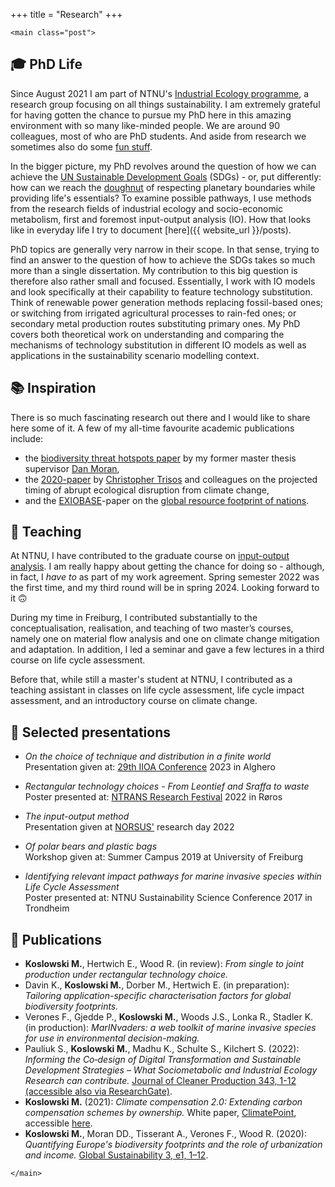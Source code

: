 +++
title = "Research"
+++

~~~
<main class="post">
~~~

## &#127891; PhD Life
Since August 2021 I am part of NTNU's [Industrial Ecology programme](https://www.ntnu.edu/indecol), a research group focusing on all things sustainability. I am extremely grateful for having gotten the chance to pursue my PhD here in this amazing environment with so many like-minded people. We are around 90 colleagues, most of who are PhD students. And aside from research we sometimes also do some [fun stuff](https://www.instagram.com/p/CTmCOHDIRBa/).

In the bigger picture, my PhD revolves around the question of how we can achieve the [UN Sustainable Development Goals](https://sdgs.un.org/goals) (SDGs) - or, put differently: how can we reach the [doughnut](https://www.youtube.com/watch?v=Rhcrbcg8HBw&ab_channel=TED) of respecting planetary boundaries while providing life's essentials? To examine possible pathways, I use methods from the research fields of industrial ecology and socio-economic metabolism, first and foremost input-output analysis (IO). How that looks like in everyday life I try to document [here]({{ website_url }}/posts).

PhD topics are generally very narrow in their scope. In that sense, trying to find an answer to the question of how to achieve the SDGs takes so much more than a single dissertation. My contribution to this big question is therefore also rather small and focused. Essentially, I work with IO models and look specifically at their capability to feature technology substitution. Think of renewable power generation methods replacing fossil-based ones; or switching from irrigated agricultural processes to rain-fed ones; or secondary metal production routes substituting primary ones. My PhD covers both theoretical work on understanding and comparing the mechanisms of technology substitution in different IO models as well as applications in the sustainability scenario modelling context.

## &#128218; Inspiration
There is so much fascinating research out there and I would like to share here some of it. A few of my all-time favourite academic publications include:
- the [biodiversity threat hotspots paper](https://folk.ntnu.no/daniemor/pdf/MoranKanemoto2017_SpatialFootprintBiodiv.pdf) by my former master thesis supervisor [Dan Moran](https://folk.ntnu.no/daniemor/),
- the [2020-paper](https://doi.org/10.1038/s41586-020-2189-9) by [Christopher Trisos](https://climaterisklab.com/team/) and colleagues on the projected timing of abrupt ecological disruption from climate change,
- and the [EXIOBASE](https://exiobase.eu/)-paper on the [global resource footprint of nations](https://www.academia.edu/9111627/The_Global_Resource_Footprint_of_Nations_Carbon_water_land_and_materials_embodied_in_trade_and_final_consumption).

## &#127890; Teaching
At NTNU, I have contributed to the graduate course on [input-output analysis](https://www.ntnu.edu/studies/courses/TEP4222). I am really happy about getting the chance for doing so - although, in fact, I *have to* as part of my work agreement. Spring semester 2022 was the first time, and my third round will be in spring 2024. Looking forward to it 🙃

During my time in Freiburg, I contributed substantially to the conceptualisation, realisation, and teaching of two master’s courses, namely one on material flow analysis and one on climate change mitigation and adaptation. In addition, I led a seminar and gave a few lectures in a third course on life cycle assessment.

Before that, while still a master's student at NTNU, I contributed as a teaching assistant in classes on life cycle assessment, life cycle impact assessment, and an introductory course on climate change.

## &#128172; Selected presentations
- *On the choice of technique and distribution in a finite world*\
    Presentation given at: [29th IIOA Conference](https://www.iioa.org/conferences/29th/conference.html) 2023 in Alghero

- *Rectangular technology choices - From Leontief and Sraffa to waste*\
    Poster presented at: [NTRANS Research Festival](https://www.ntnu.no/ntrans/ntrans-festivalen) 2022 in Røros

- *The input-output method*\
    Presentation given at [NORSUS'](https://norsus.no/en/) research day 2022

- *Of polar bears and plastic bags*\
    Workshop given at: Summer Campus 2019 at University of Freiburg

- *Identifying relevant impact pathways for marine invasive species within Life Cycle Assessment*\
    Poster presented at: NTNU Sustainability Science Conference 2017 in Trondheim


## &#128221; Publications
- **Koslowski M.**, Hertwich E., Wood R. (in review): *From single to joint production under rectangular technology choice.*
- Davin K., **Koslowski M.**, Dorber M., Hertwich E. (in preparation): *Tailoring application-specific characterisation factors for global biodiversity footprints.*
- Verones F., Gjedde P., **Koslowski M.**, Woods J.S., Lonka R., Stadler K. (in production): *MarINvaders: a web toolkit of marine invasive species for use in environmental decision-making.*
- Pauliuk S., **Koslowski M.**, Madhu K., Schulte S., Kilchert S. (2022): *Informing the Co‑design of Digital Transformation and Sustainable Development Strategies – What Sociometabolic and Industrial Ecology Research can contribute.* [Journal of Cleaner Production 343, 1-12](https://doi.org/10.1016/j.jclepro.2022.130997) [(accessible also via ResearchGate)](https://www.researchgate.net/publication/358745129_Co-design_of_digital_transformation_and_sustainable_development_strategies_-_What_socio-metabolic_and_industrial_ecology_research_can_contribute).
- **Koslowski M.** (2021): *Climate compensation 2.0: Extending carbon compensation schemes by ownership.* White paper, [ClimatePoint](https://en.climatepoint.com/), accessible [here](https://github.com/maximikos/climatepoint).
- **Koslowski M.**, Moran DD., Tisserant A., Verones F., Wood R. (2020): *Quantifying Europe's biodiversity footprints and the role of urbanization and income.* [Global Sustainability 3, e1, 1–12](https://doi.org/10.1017/sus.2019.23).

~~~
</main>
~~~
